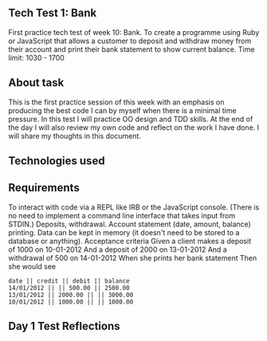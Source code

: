 ## Tech Test 1: Bank
First practice tech test of week 10: Bank. To create a programme using Ruby or JavaScript that allows a customer to deposit and withdraw money from their account and print their bank statement to show current balance.
Time limit: 1030 - 1700

## About task
This is the first practice session of this week with an emphasis on producing the best code I can by myself when there is a minimal time pressure.
In this test I will practice OO design and TDD skills. At the end of the day I will also review my own code and reflect on the work I have done. I will share my thoughts in this document.

## Technologies used

## Requirements
To interact with code via a REPL like IRB or the JavaScript console. (There is no need to implement a command line interface that takes input from STDIN.) Deposits, withdrawal. Account statement (date, amount, balance) printing. Data can be kept in memory (it doesn't need to be stored to a database or anything). Acceptance criteria
Given a client makes a deposit of 1000 on 10-01-2012 And a deposit of 2000 on 13-01-2012 And a withdrawal of 500 on 14-01-2012 When she prints her bank statement Then she would see

````
date || credit || debit || balance
14/01/2012 || || 500.00 || 2500.00
13/01/2012 || 2000.00 || || 3000.00
10/01/2012 || 1000.00 || || 1000.00
````

## Day 1 Test Reflections
